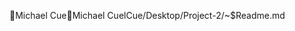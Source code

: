 Michael Cue                                           M i c h a e l   C u e   l C u e / D e s k t o p / P r o j e c t - 2 / ~ $ R e a d m e . m d               